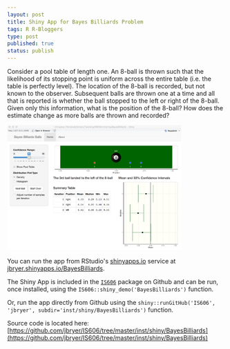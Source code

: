 ```yaml
---
layout: post
title: Shiny App for Bayes Billiards Problem
tags: R R-Bloggers
type: post
published: true
status: publish
---
```


Consider a pool table of length one. An 8-ball is thrown such that the likelihood of its stopping point is uniform across the entire table (i.e. the table is perfectly level). The location of the 8-ball is recorded, but not known to the observer. Subsequent balls are thrown one at a time and all that is reported is whether the ball stopped to the left or right of the 8-ball. Given only this information, what is the position of the 8-ball? How does the estimate change as more balls are thrown and recorded?

<a href='https://jbryer.shinyapps.io/BayesBilliards'><img src='/images/BayesBilliardsShiny.png' alt='Bayes Billiards Shiny App Screenshot' width='80%' border='0' /></a>

You can run the app from RStudio's [shinyapps.io](https://jbryer.shinyapps.io/BayesBilliards/) service at [jbryer.shinyapps.io/BayesBilliards](https://jbryer.shinyapps.io/BayesBilliards).

The Shiny App is included in the [`IS606`](https://github.com/jbryer/IS606) package on Github and can be run, once installed, using the `IS606::shiny_demo('BayesBilliards')` function.

Or, run the app directly from Github using the `shiny::runGitHub('IS606', 'jbryer', subdir='inst/shiny/BayesBilliards')` function.

Source code is located here: [https://github.com/jbryer/IS606/tree/master/inst/shiny/BayesBilliards](https://github.com/jbryer/IS606/tree/master/inst/shiny/BayesBilliards)

